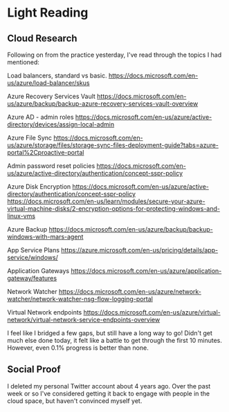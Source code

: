 # Light Reading

## Cloud Research

Following on from the practice yesterday, I've read through the topics I had mentioned:

Load balancers, standard vs basic. https://docs.microsoft.com/en-us/azure/load-balancer/skus

Azure Recovery Services Vault https://docs.microsoft.com/en-us/azure/backup/backup-azure-recovery-services-vault-overview

Azure AD - admin roles https://docs.microsoft.com/en-us/azure/active-directory/devices/assign-local-admin

Azure File Sync https://docs.microsoft.com/en-us/azure/storage/files/storage-sync-files-deployment-guide?tabs=azure-portal%2Cproactive-portal

Admin password reset policies https://docs.microsoft.com/en-us/azure/active-directory/authentication/concept-sspr-policy

Azure Disk Encryption https://docs.microsoft.com/en-us/azure/active-directory/authentication/concept-sspr-policy https://docs.microsoft.com/en-us/learn/modules/secure-your-azure-virtual-machine-disks/2-encryption-options-for-protecting-windows-and-linux-vms

Azure Backup https://docs.microsoft.com/en-us/azure/backup/backup-windows-with-mars-agent

App Service Plans https://azure.microsoft.com/en-us/pricing/details/app-service/windows/

Application Gateways https://docs.microsoft.com/en-us/azure/application-gateway/features

Network Watcher https://docs.microsoft.com/en-us/azure/network-watcher/network-watcher-nsg-flow-logging-portal

Virtual Network endpoints https://docs.microsoft.com/en-us/azure/virtual-network/virtual-network-service-endpoints-overview

I feel like I bridged a few gaps, but still have a long way to go! Didn't get much else done today, it felt like a battle to get through the first 10 minutes. However, even 0.1% progress is better than none. 

## Social Proof

I deleted my personal Twitter account about 4 years ago. Over the past week or so I've considered getting it back to engage with people in the cloud space, but haven't convinced myself yet. 
